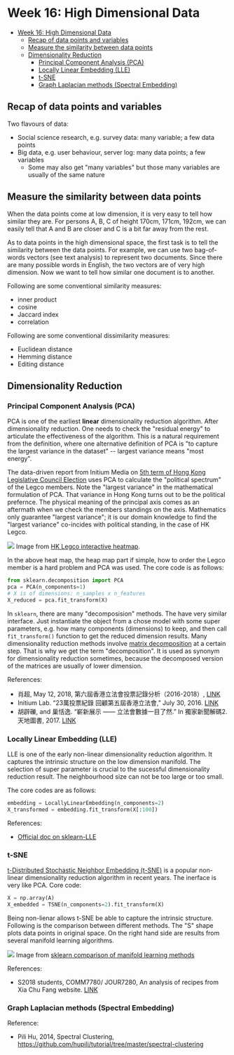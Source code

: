 # Week 16: High Dimensional Data

<!-- TOC -->

- [Week 16: High Dimensional Data](#week-16-high-dimensional-data)
    - [Recap of data points and variables](#recap-of-data-points-and-variables)
    - [Measure the similarity between data points](#measure-the-similarity-between-data-points)
    - [Dimensionality Reduction](#dimensionality-reduction)
        - [Principal Component Analysis (PCA)](#principal-component-analysis-pca)
        - [Locally Linear Embedding (LLE)](#locally-linear-embedding-lle)
        - [t-SNE](#t-sne)
        - [Graph Laplacian methods (Spectral Embedding)](#graph-laplacian-methods-spectral-embedding)

<!-- /TOC -->

## Recap of data points and variables

Two flavours of data:

- Social science research, e.g. survey data: many variable; a few data points
- Big data, e.g. user behaviour, server log: many data points; a few variables
  - Some may also get "many variables" but those many variables are usually of the same nature

## Measure the similarity between data points

When the data points come at low dimension, it is very easy to tell how similar they are. For persons A, B, C of height 170cm, 171cm, 192cm, we can easily tell that A and B are closer and C is a bit far away from the rest. 

As to data points in the high dimensional space, the first task is to tell the similarity between the data points. For example, we can use two bag-of-words vectors (see text analysis) to represent two documents. Since there are many possible words in English, the two vectors are of very high dimension. Now we want to tell how similar one document is to another.

Following are some conventional similarity measures:

- inner product
- cosine
- Jaccard index
- correlation

Following are some conventional dissimilarity measures:

- Euclidean distance
- Hemming distance
- Editing distance

## Dimensionality Reduction

### Principal Component Analysis (PCA)

PCA is one of the earliest **linear** dimensionality reduction algorithm. After dimensionality reduction. One needs to check the "residual energy" to articulate the effectiveness of the algorithm. This is a natural requirement from the definition, where one alternative definition of PCA is "to capture the largest variance in the dataset" -- largest variance means "most energy".

The data-driven report from Initium Media on [5th term of Hong Kong Legislative Council Election](https://theinitium.com/article/20150812-hongkong-legcoanalysis/) uses PCA to calculate the "political spectrum" of the Legco members. Note the "largest variance" in the mathematical formulation of PCA. That variance in Hong Kong turns out to be the political prefernce. The physical meaning of the principal axis comes as an aftermath when we check the members standings on the axis. Mathematics only guarantee "largest variance"; it is our domain knowledge to find the "largest variance" co-incides with political standing, in the case of HK Legco.

![](assets/hklegco-5th-term-voting-heatmap.png)
Image from [HK Legco interactive heatmap](http://legco.initiumlab.com/matrix).

In the above heat map, the heap map part if simple, how to order the Legco member is a hard problem and PCA was used. The core code is as follows:

```python
from sklearn.decomposition import PCA
pca = PCA(n_components=1)
# X is of dimensions: n_samples x n_features
X_reduced = pca.fit_transform(X)
```

In `sklearn`, there are many "decomposision" methods. The have very similar interface. Just instantiate the object from a chose model with some super parameters, e.g. how many components (dimensions) to keep, and then call `fit_transform()` function to get the reduced dimension results. Many dimensionality reduction methods involve [matrix decomposition](https://en.wikipedia.org/wiki/Principal_component_analysis#Singular_value_decomposition) at a certain step. That is why we get the term "decomposition". It is used as synonym for dimensionality reduction sometimes, because the decomposed version of the matrices are usually of lower dimension.

References:

- 肖超, May 12, 2018, 第六屆香港立法會投票記錄分析（2016-2018）, [LINK](https://dnnsociety.org/2018/05/12/%E7%AC%AC%E5%85%AD%E5%B1%86%E9%A6%99%E6%B8%AF%E7%AB%8B%E6%B3%95%E6%9C%83%E6%8A%95%E7%A5%A8%E8%A8%98%E9%8C%84%E5%88%86%E6%9E%90%EF%BC%882016-2018%EF%BC%89/)
- Initium Lab. “23萬投票紀錄 回顧第五屆香港立法會,” July 30, 2016. [LINK](http://initiumlab.com/blog/20160730-Voting-Preference-Analysis-for-Hong-Kong-Legislative-Council-2012-2016/)
- 胡辟礫, and 巢恬逸. “嶄新展示 —— 立法會數據一目了然.” In 獨家新聞解碼2. 天地圖書, 2017. [LINK](https://dnnsociety.org/wp-content/uploads/2018/03/%E3%80%8A%E7%8D%A8%E5%AE%B6%E6%96%B0%E8%81%9E%E8%A7%A3%E7%A2%BC2%E3%80%8B195-203.pdf)

### Locally Linear Embedding (LLE)

LLE is one of the early non-linear dimensionality reduction algorithm. It captures the intrinsic structure on the low dimension manifold. The selection of super parameter is crucial to the sucessful dimensionality reduction result. The neighbourhood size can not be too large or too small.

The core codes are as follows:

```python
embedding = LocallyLinearEmbedding(n_components=2)
X_transformed = embedding.fit_transform(X[:100])
```

References:

- [Official doc on sklearn-LLE](https://scikit-learn.org/stable/modules/generated/sklearn.manifold.LocallyLinearEmbedding.html)

### t-SNE

[t-Distributed Stochastic Neighbor Embedding (t-SNE)](https://lvdmaaten.github.io/tsne/) is a popular non-linear dimensionality reduction algorithm in recent years. The inerface is very like PCA. Core code:

```python
X = np.array(A)
X_embedded = TSNE(n_components=2).fit_transform(X)
```

Being non-lienar allows t-SNE be able to capture the intrinsic structure. Following is the comparison between different methods. The "S" shape plots data points in original space. On the right hand side are results from several manifold learning algorithms.

![](assets/sphx_glr_plot_compare_methods_0011.png)
Image from [sklearn comparison of manifold learning methods](https://sklearn.org/auto_examples/manifold/plot_compare_methods.html#sphx-glr-auto-examples-manifold-plot-compare-methods-py)


References:

- S2018 students, COMM7780/ JOUR7280, An analysis of recipes from Xia Chu Fang website. [LINK](https://github.com/data-projects-archive/201804-Xia-Chu-Fang/blob/master/final%20assignment/Big%20Data%20Project%20-%20Xiachufang_revised.ipynb)

### Graph Laplacian methods (Spectral Embedding)

Reference:

- Pili Hu, 2014, Spectral Clustering, https://github.com/hupili/tutorial/tree/master/spectral-clustering
